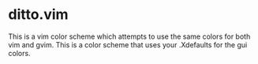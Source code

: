 ditto.vim
============

This is a vim color scheme which attempts to use the same colors for both vim
and gvim.  This is a color scheme that uses your .Xdefaults for the gui colors. 

